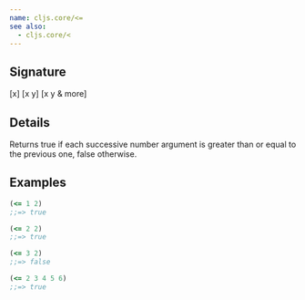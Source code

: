 ```yaml
---
name: cljs.core/<=
see also:
  - cljs.core/<
---
```


## Signature
[x]
[x y]
[x y & more]


## Details

Returns true if each successive number argument is greater than or equal to the
previous one, false otherwise.


## Examples

```clj
(<= 1 2)
;;=> true

(<= 2 2)
;;=> true

(<= 3 2)
;;=> false

(<= 2 3 4 5 6)
;;=> true
```